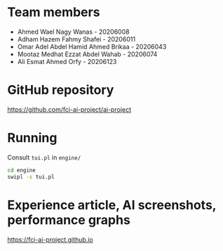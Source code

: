 # Team members

- Ahmed Wael Nagy Wanas - 20206008
- Adham Hazem Fahmy Shafei - 20206011
- Omar Adel Abdel Hamid Ahmed Brikaa - 20206043
- Mootaz Medhat Ezzat Abdel Wahab - 20206074
- Ali Esmat Ahmed Orfy - 20206123

# GitHub repository
https://github.com/fci-ai-project/ai-project

# Running
Consult `tui.pl` in `engine/`
```bash
cd engine
swipl -s tui.pl
```

# Experience article, AI screenshots, performance graphs
https://fci-ai-project.github.io

